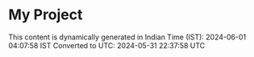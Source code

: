 # My Project

This content is dynamically generated in Indian Time (IST): 2024-06-01 04:07:58 IST
Converted to UTC: 2024-05-31 22:37:58 UTC
